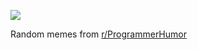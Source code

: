 ![](https://preview.redd.it/rg0qcygm79jd1.png?width=640&crop=smart&auto=webp&s=14b81ca3dbd4af54e2e1e1d8157d861928f234c6)

 Random memes from [r/ProgrammerHumor](https://www.reddit.com/r/ProgrammerHumor/)
